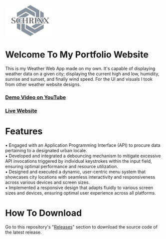 ![Schrixx Logo](src/assets/readme/schrixxLogoSmall.png)
# Welcome To My Portfolio Website

This is my Weather Web App made on my own. It's capable of displaying weather data on a given city; displaying the current high and low, humidity, sunrise and sunset, and finally wind speed. For the UI and visuals I took from other weather website designs.

### [Demo Video on YouTube](https://www.youtube.com/watch?v=1oms4JDP8ow)

### [Live Website](https://schrixx.com)

# Features
▪ Engaged with an Application Programming Interface (API) to procure data pertaining to a designated urban locale.
<br>
▪ Developed and integrated a debouncing mechanism to mitigate excessive API invocations triggered by individual keystrokes within the input field, ensuring optimal performance and resource utilization.
<br>
▪ Designed and executed a dynamic, user-centric menu system that showcases city locations with seamless interactivity and responsiveness across various devices and screen sizes.
<br>
▪ Implemented a responsive design that adapts fluidly to various screen sizes and devices, ensuring optimal user experience across all platforms.

# How To Download
Go to this repository's "[Releases](https://github.com/Schrixx/Weather-Website/releases)" section to download the source code of the latest release.
